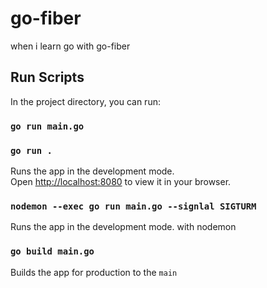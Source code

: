 # go-fiber

when i learn go with go-fiber

## Run Scripts
In the project directory, you can run:

### `go run main.go`
### `go run .`

Runs the app in the development mode.\
Open [http://localhost:8080](http://localhost:8080) to view it in your browser.

### `nodemon --exec go run main.go --signlal SIGTURM`
Runs the app in the development mode. with nodemon

### `go build main.go`
Builds the app for production to the `main`
